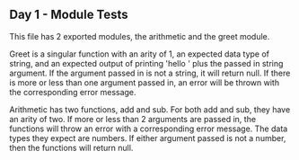## Day 1 - Module Tests

This file has 2 exported modules, the arithmetic and the greet module.

Greet is a singular function with an arity of 1, an expected data type of string, and an expected output of printing 'hello ' plus the passed in string argument. If the argument passed in is not a string, it will return null. If there is more or less than one argument passed in, an error will be thrown with the corresponding error message.

Arithmetic has two functions, add and sub. For both add and sub, they have an arity of two. If more or less than 2 arguments are passed in, the functions will throw an error with a corresponding error message. The data types they expect are numbers. If either argument passed is not a number, then the functions will return null.